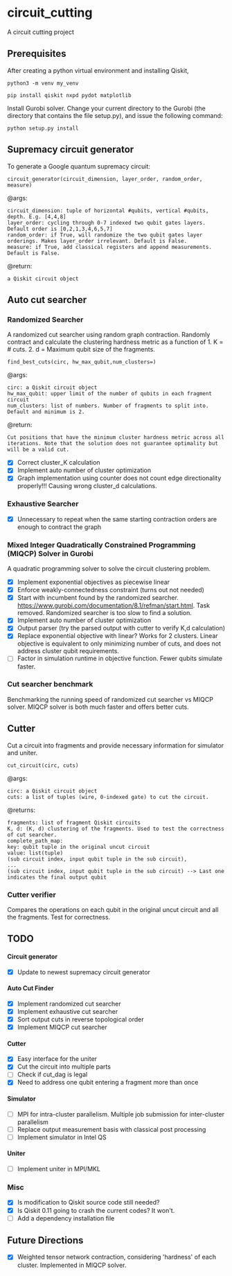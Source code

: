 # circuit_cutting
A circuit cutting project

## Prerequisites

After creating a python virtual environment and installing Qiskit,

```
python3 -m venv my_venv

pip install qiskit nxpd pydot matplotlib
```
Install Gurobi solver. Change your current directory to the Gurobi <installdir> (the directory that contains the file setup.py), and issue the following command:
```
python setup.py install
```
## Supremacy circuit generator
To generate a Google quantum supremacy circuit:
```
circuit_generator(circuit_dimension, layer_order, random_order, measure)
```
@args:
```
circuit_dimension: tuple of horizontal #qubits, vertical #qubits, depth. E.g. [4,4,8]
layer_order: cycling through 0-7 indexed two qubit gates layers. Default order is [0,2,1,3,4,6,5,7]
random_order: if True, will randomize the two qubit gates layer orderings. Makes layer_order irrelevant. Default is False.
measure: if True, add classical registers and append measurements. Default is False.
```
@return:
```
a Qiskit circuit object
```
## Auto cut searcher
### Randomized Searcher
A randomized cut searcher using random graph contraction. Randomly contract and calculate the clustering hardness metric as a function of 1. K = # cuts. 2. d = Maximum qubit size of the fragments.
```
find_best_cuts(circ, hw_max_qubit,num_clusters=)
```
@args:
```
circ: a Qiskit circuit object
hw_max_qubit: upper limit of the number of qubits in each fragment circuit
num_clusters: list of numbers. Number of fragments to split into. Default and minimum is 2.
```
@return:
```
Cut positions that have the minimum cluster hardness metric across all iterations. Note that the solution does not guarantee optimality but will be a valid cut.
```
- [x] Correct cluster_K calculation
- [x] Implement auto number of cluster optimization
- [x] Graph implementation using counter does not count edge directionality properly!!! Causing wrong cluster_d calculations.
### Exhaustive Searcher
- [x] Unnecessary to repeat when the same starting contraction orders are enough to contract the graph
### Mixed Integer Quadratically Constrained Programming (MIQCP) Solver in Gurobi
A quadratic programming solver to solve the circuit clustering problem.
- [x] Implement exponential objectives as piecewise linear
- [x] Enforce weakly-connectedness constraint (turns out not needed)
- [x] Start with incumbent found by the randomized searcher. https://www.gurobi.com/documentation/8.1/refman/start.html. Task removed. Randomized searcher is too slow to find a solution.
- [x] Implement auto number of cluster optimization
- [x] Output parser (try the parsed output with cutter to verify K,d calculation)
- [x] Replace exponential objective with linear? Works for 2 clusters. Linear objective is equivalent to only minimizing number of cuts, and does not address cluster qubit requirements.
- [ ] Factor in simulation runtime in objective function. Fewer qubits simulate faster.
### Cut searcher benchmark
Benchmarking the running speed of randomized cut searcher vs MIQCP solver. MIQCP solver is both much faster and offers better cuts.
## Cutter
Cut a circuit into fragments and provide necessary information for simulator and uniter.
```
cut_circuit(circ, cuts)
```
@args:
```
circ: a Qiskit circuit object
cuts: a list of tuples (wire, 0-indexed gate) to cut the circuit.
```
@returns:
```
fragments: list of fragment Qiskit circuits
K, d: (K, d) clustering of the fragments. Used to test the correctness of cut searcher.
complete_path_map:
key: qubit tuple in the original uncut circuit
value: list(tuple)
(sub circuit index, input qubit tuple in the sub circuit), 
...
(sub circuit index, input qubit tuple in the sub circuit) --> Last one indicates the final output qubit
```
### Cutter verifier
Compares the operations on each qubit in the original uncut circuit and all the fragments. Test for correctness.

## TODO
#### Circuit generator
 - [x] Update to newest supremacy circuit generator

#### Auto Cut Finder
- [x] Implement randomized cut searcher
- [x] Implement exhaustive cut searcher
- [x] Sort output cuts in reverse topological order
- [x] Implement MIQCP cut searcher

#### Cutter
- [x] Easy interface for the uniter
- [x] Cut the circuit into multiple parts
- [ ] Check if cut_dag is legal
- [x] Need to address one qubit entering a fragment more than once

#### Simulator
- [ ] MPI for intra-cluster parallelism. Multiple job submission for inter-cluster parallelism
- [ ] Replace output measurement basis with classical post processing
- [ ] Implement simulator in Intel QS

#### Uniter
- [ ] Implement uniter in MPI/MKL

### Misc
- [x] Is modification to Qiskit source code still needed?
- [x] Is Qiskit 0.11 going to crash the current codes? It won't.
- [ ] Add a dependency installation file

## Future Directions
- [x] Weighted tensor network contraction, considering 'hardness' of each cluster. Implemented in MIQCP solver.